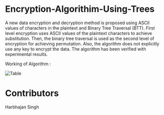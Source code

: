 # Encryption-Algorithim-Using-Trees
A new data encryption and decryption method is proposed using ASCII values of characters in the plaintext and Binary Tree Traversal (BTT). First level encryption uses ASCII values of the plaintext characters to achieve substitution. Then, the binary tree traversal is used as the second level of encryption for achieving permutation. Also, the algorithm does not explicitly use any key to encrypt the data. The algorithm has been verified with experimental results.

Working of Algorithm :

![Table](https://i.ibb.co/Yh6KSSt/Screenshot-from-2020-09-20-23-55-54.png)


# Contributors
 Harbhajan Singh
 
